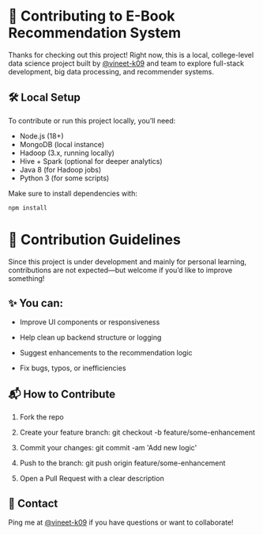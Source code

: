 # 🤝 Contributing to E-Book Recommendation System

Thanks for checking out this project! Right now, this is a local, college-level data science project built by [@vineet-k09](https://github.com/vineet-k09) and team to explore full-stack development, big data processing, and recommender systems.

## 🛠 Local Setup

To contribute or run this project locally, you’ll need:

- Node.js (18+)
- MongoDB (local instance)
- Hadoop (3.x, running locally)
- Hive + Spark (optional for deeper analytics)
- Java 8 (for Hadoop jobs)
- Python 3 (for some scripts)

Make sure to install dependencies with:

```bash
npm install
```

# 🧠 Contribution Guidelines
Since this project is under development and mainly for personal learning, contributions are not expected—but welcome if you’d like to improve something!

## ✨ You can:
- Improve UI components or responsiveness

- Help clean up backend structure or logging

- Suggest enhancements to the recommendation logic

- Fix bugs, typos, or inefficiencies

## 📬 How to Contribute
1. Fork the repo

2. Create your feature branch: git checkout -b feature/some-enhancement

3. Commit your changes: git commit -am 'Add new logic'

4. Push to the branch: git push origin feature/some-enhancement

5. Open a Pull Request with a clear description

## 👤 Contact
Ping me at [@vineet-k09](https://github.com/vineet-k09) if you have questions or want to collaborate!
